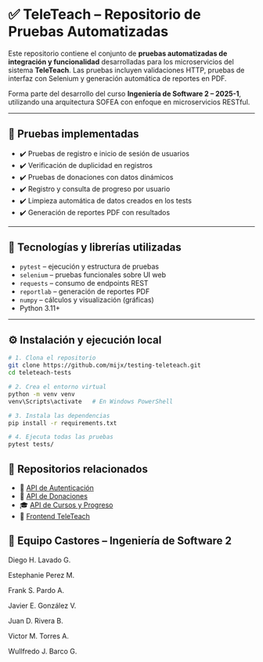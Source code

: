 # ✅ TeleTeach – Repositorio de Pruebas Automatizadas

Este repositorio contiene el conjunto de **pruebas automatizadas de integración y funcionalidad** desarrolladas para los microservicios del sistema **TeleTeach**. Las pruebas incluyen validaciones HTTP, pruebas de interfaz con Selenium y generación automática de reportes en PDF.

Forma parte del desarrollo del curso **Ingeniería de Software 2 – 2025-1**, utilizando una arquitectura SOFEA con enfoque en microservicios RESTful.

---

## 🧪 Pruebas implementadas

- ✔️ Pruebas de registro e inicio de sesión de usuarios
- ✔️ Verificación de duplicidad en registros
- ✔️ Pruebas de donaciones con datos dinámicos
- ✔️ Registro y consulta de progreso por usuario
- ✔️ Limpieza automática de datos creados en los tests
- ✔️ Generación de reportes PDF con resultados

---

## 🚀 Tecnologías y librerías utilizadas

- `pytest` – ejecución y estructura de pruebas
- `selenium` – pruebas funcionales sobre UI web
- `requests` – consumo de endpoints REST
- `reportlab` – generación de reportes PDF
- `numpy` – cálculos y visualización (gráficas)
- Python 3.11+

---

## ⚙️ Instalación y ejecución local

```bash
# 1. Clona el repositorio
git clone https://github.com/mijx/testing-teleteach.git
cd teleteach-tests

# 2. Crea el entorno virtual
python -m venv venv
venv\Scripts\activate   # En Windows PowerShell

# 3. Instala las dependencias
pip install -r requirements.txt

# 4. Ejecuta todas las pruebas
pytest tests/
```
## 🔗 Repositorios relacionados
* 🔐 [API de Autenticación](https://github.com/javiierbarco/auth-api-teleteach)
* 💸 [API de Donaciones](https://github.com/mijx/donaciones-api-teleteach)
* 🎓 [API de Cursos y Progreso](https://github.com/javiierbarco/courses-api-teleteach)
* 🧠 [Frontend TeleTeach](https://github.com/javiierbarco/frontend-teleteach)

## 👥 Equipo Castores – Ingeniería de Software 2
Diego H. Lavado G.

Estephanie Perez M.

Frank S. Pardo A.

Javier E. González V.

Juan D. Rivera B.

Victor M. Torres A.

Wullfredo J. Barco G.
